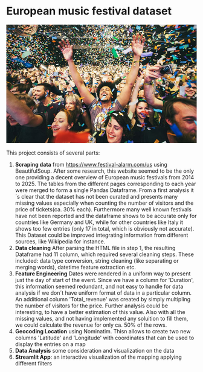 # European music festival dataset

![Festival](festival.jpg)

This project consists of several parts:
1. **Scraping data** from https://www.festival-alarm.com/us using BeautifulSoup. After some research, this website seemed to be the only one providing a decent overview of European music festivals from 2014 to 2025. The tables from the different pages corresponding to each year were merged to form a single Pandas Dataframe. From a first analysis it´s clear that the dataset has not been curated and presents many missing values especially when counting the number of visitors and the price of tickets(ca. 30% each). Furthermore many well known festivals have not been reported and the dataframe shows to be accurate only for countries like Germany and UK, while for other countries like Italy it shows too few entries (only 17 in total, which is obviously not accurate). This Dataset could be improved integrating information from different sources, like Wikipedia for instance.
2. **Data cleaning** After parsing the HTML file in step 1, the resulting Dataframe had 11 column, which required several cleaning steps. These included: data type conversion, string cleaning (like separating or merging words), datetime feature extraction etc.
3. **Feature Engineering** Dates were rendered in a uniform way to present just the day of start of the event. Since we have a column for 'Duration', this information seemed redundant, and not easy to handle for data analysis if we don´t have uniform format of data in a particular column. An additional column 'Total_revenue' was created by simply multipling the number of visitors for the price. Further analysis could be interesting, to have a better estimation of this value. Also with all the missing values, and not having implemented any soluition to fill them, we could calculate the revenue for only ca. 50% of the rows.
4. **Geocoding Location** using Nominatim. Thisn allows to create two new columns 'Latitude' and 'Longitude' with coordinates that can be used to display the entries on a map
5. **Data Analysis** some consideration and visualization on the data
6. **Streamlit App**: an interactive visualization of the mapping applying different filters
